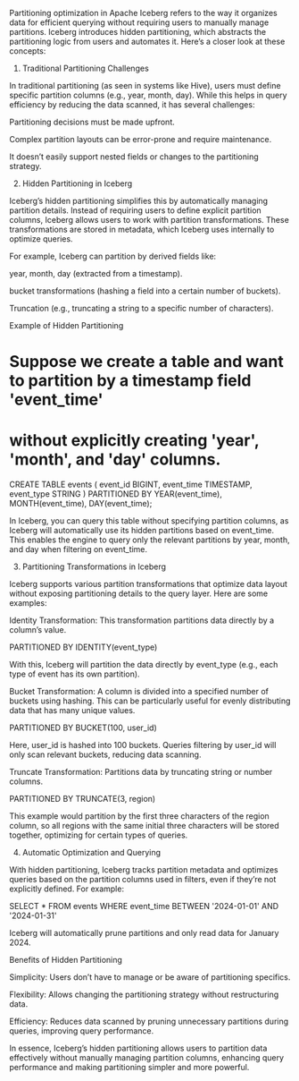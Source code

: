 Partitioning optimization in Apache Iceberg refers to the way it organizes data for efficient querying without requiring users to manually manage partitions. Iceberg introduces hidden partitioning, which abstracts the partitioning logic from users and automates it. Here’s a closer look at these concepts:

1. Traditional Partitioning Challenges

In traditional partitioning (as seen in systems like Hive), users must define specific partition columns (e.g., year, month, day). While this helps in query efficiency by reducing the data scanned, it has several challenges:

Partitioning decisions must be made upfront.

Complex partition layouts can be error-prone and require maintenance.

It doesn’t easily support nested fields or changes to the partitioning strategy.


2. Hidden Partitioning in Iceberg

Iceberg’s hidden partitioning simplifies this by automatically managing partition details. Instead of requiring users to define explicit partition columns, Iceberg allows users to work with partition transformations. These transformations are stored in metadata, which Iceberg uses internally to optimize queries.

For example, Iceberg can partition by derived fields like:

year, month, day (extracted from a timestamp).

bucket transformations (hashing a field into a certain number of buckets).

Truncation (e.g., truncating a string to a specific number of characters).


Example of Hidden Partitioning

# Suppose we create a table and want to partition by a timestamp field 'event_time'
# without explicitly creating 'year', 'month', and 'day' columns.

CREATE TABLE events (
    event_id BIGINT,
    event_time TIMESTAMP,
    event_type STRING
) PARTITIONED BY YEAR(event_time), MONTH(event_time), DAY(event_time);

In Iceberg, you can query this table without specifying partition columns, as Iceberg will automatically use its hidden partitions based on event_time. This enables the engine to query only the relevant partitions by year, month, and day when filtering on event_time.

3. Partitioning Transformations in Iceberg

Iceberg supports various partition transformations that optimize data layout without exposing partitioning details to the query layer. Here are some examples:

Identity Transformation: This transformation partitions data directly by a column’s value.

PARTITIONED BY IDENTITY(event_type)

With this, Iceberg will partition the data directly by event_type (e.g., each type of event has its own partition).

Bucket Transformation: A column is divided into a specified number of buckets using hashing. This can be particularly useful for evenly distributing data that has many unique values.

PARTITIONED BY BUCKET(100, user_id)

Here, user_id is hashed into 100 buckets. Queries filtering by user_id will only scan relevant buckets, reducing data scanning.

Truncate Transformation: Partitions data by truncating string or number columns.

PARTITIONED BY TRUNCATE(3, region)

This example would partition by the first three characters of the region column, so all regions with the same initial three characters will be stored together, optimizing for certain types of queries.


4. Automatic Optimization and Querying

With hidden partitioning, Iceberg tracks partition metadata and optimizes queries based on the partition columns used in filters, even if they’re not explicitly defined. For example:

SELECT * FROM events WHERE event_time BETWEEN '2024-01-01' AND '2024-01-31'

Iceberg will automatically prune partitions and only read data for January 2024.

Benefits of Hidden Partitioning

Simplicity: Users don’t have to manage or be aware of partitioning specifics.

Flexibility: Allows changing the partitioning strategy without restructuring data.

Efficiency: Reduces data scanned by pruning unnecessary partitions during queries, improving query performance.


In essence, Iceberg’s hidden partitioning allows users to partition data effectively without manually managing partition columns, enhancing query performance and making partitioning simpler and more powerful.

